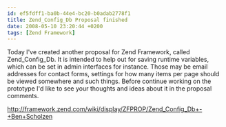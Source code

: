 ```yaml
---
id: ef5fdff1-ba0b-44e4-bc20-b0adab2778f1
title: Zend_Config_Db Proposal finished
date: 2008-05-10 23:20:44 +0200
tags: [Zend Framework]
---
```


Today I've created another proposal for Zend Framework, called Zend_Config_Db. It is intended to help out for saving runtime variables, which can be set in admin interfaces for instance. Those may be email addresses for contact forms, settings for how many items per page should be viewed somewhere and such things. Before continue working on the prototype I'd like to see your thoughts and ideas about it in the proposal comments.

http://framework.zend.com/wiki/display/ZFPROP/Zend_Config_Db+-+Ben+Scholzen